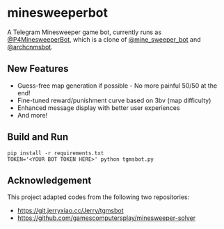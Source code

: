 # minesweeperbot
A Telegram Minesweeper game bot, currently runs as [@P4MinesweeperBot](https://t.me/P4MinesweeperBot), which is a clone of [@mine_sweeper_bot](https://t.me/mine_sweeper_bot) and [@archcnmsbot](https://t.me/archcnmsbot).

## New Features
* Guess-free map generation if possible - No more painful 50/50 at the end!
* Fine-tuned reward/punishment curve based on 3bv (map difficulty)
* Enhanced message display with better user experiences
* And more!

## Build and Run
```
pip install -r requirements.txt
TOKEN='<YOUR BOT TOKEN HERE>' python tgmsbot.py
```

## Acknowledgement
This project adapted codes from the following two repositories:
* https://git.jerryxiao.cc/Jerry/tgmsbot
* https://github.com/gamescomputersplay/minesweeper-solver
